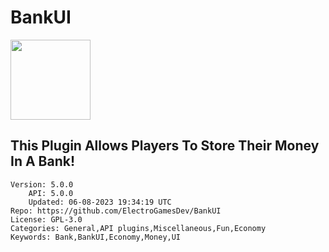 # BankUI
<img src="https://raw.githubusercontent.com/ElectroGamesYT/BankUI/fce7f02d14633b79a9ac6f8eacc66c978dff1038/icon.png" width="128" height="128" />

## This Plugin Allows Players To Store Their Money In A Bank!
```properties
Version: 5.0.0
    API: 5.0.0
    Updated: 06-08-2023 19:34:19 UTC
Repo: https://github.com/ElectroGamesDev/BankUI
License: GPL-3.0
Categories: General,API plugins,Miscellaneous,Fun,Economy
Keywords: Bank,BankUI,Economy,Money,UI
```